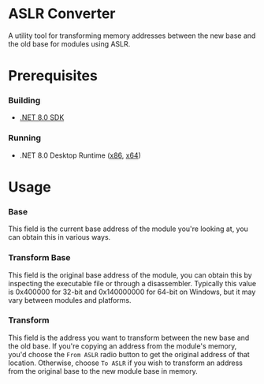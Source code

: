 # ASLR Converter
A utility tool for transforming memory addresses between the new base and the old base for modules using ASLR.

# Prerequisites
### Building
- [.NET 8.0 SDK](https://dotnet.microsoft.com/en-us/download/dotnet/8.0)

### Running
- .NET 8.0 Desktop Runtime ([x86](https://dotnet.microsoft.com/en-us/download/dotnet/thank-you/runtime-desktop-8.0.6-windows-x86-installer), [x64](https://dotnet.microsoft.com/en-us/download/dotnet/thank-you/runtime-desktop-8.0.6-windows-x64-installer))

# Usage
### Base
This field is the current base address of the module you're looking at, you can obtain this in various ways.

### Transform Base
This field is the original base address of the module, you can obtain this by inspecting the executable file or through a disassembler. Typically this value is 0x400000 for 32-bit and 0x140000000 for 64-bit on Windows, but it may vary between modules and platforms.

### Transform
This field is the address you want to transform between the new base and the old base. If you're copying an address from the module's memory, you'd choose the `From ASLR` radio button to get the original address of that location. Otherwise, choose `To ASLR` if you wish to transform an address from the original base to the new module base in memory.

